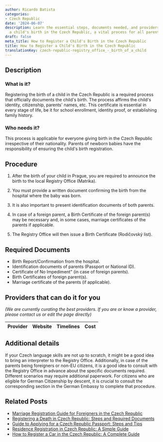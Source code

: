 ```yaml
---
author: Ricardo Batista
categories:
- Czech Republic
date: '2024-06-07'
description: Learn the essential steps, documents needed, and providers for registering
  a child's birth in the Czech Republic, a vital process for all parents.
draft: false
meta_title: How to Register a Child's Birth in the Czech Republic
title: How to Register a Child's Birth in the Czech Republic
translationKey: czech-republic-registry_office_-_birth_of_a_child
---
```


## Description
### What is it?
Registering the birth of a child in the Czech Republic is a required process that officially documents the child's birth. The process affirms the child's identity, citizenship, parents' names, etc. This certificate is essential in every stage of life, be it for school enrollment, identity proof, or establishing family history.

### Who needs it?
This process is applicable for everyone giving birth in the Czech Republic irrespective of their nationality. Parents of newborn babies have the responsibility of ensuring the child's birth registration.

## Procedure

1. After the birth of your child in Prague, you are required to announce the birth to the local Registry Office (Matrika).

2. You must provide a written document confirming the birth from the hospital where the baby was born.

3. It is also important to present identification documents of both parents.

4. In case of a foreign parent, a Birth Certificate of the foreign parent(s) may be necessary and, in some cases, marriage certificates of the parents if applicable.

5. The Registry Office will then issue a Birth Certificate (Rodičovský list).

## Required Documents

- Birth Report/Confirmation from the hospital.
- Identification documents of parents (Passport or National ID).
- Certificate of No Impediment" (in case of foreign parents).
- Birth Certificates of foreign parent(s).
- Marriage certificate of the parents (if applicable).

## Providers that can do it for you

_(We are currently curating the best providers. If you are or know a provider, please contact us or edit the page directly)_

| Provider        |     Website     |     Timelines    |       Cost      |
| :-------------: | :-------------: |  :-------------: | :-------------: |

## Additional details

If your Czech language skills are not up to scratch, it might be a good idea to bring an interpreter to the Registry Office. Additionally, in case of the parents being foreigners or non-EU citizens, it is a good idea to consult with the Registry Office in advance about the specific documents required. Different scenarios may require additional paperwork. For citizens who are eligible for German Citizenship by descent, it is crucial to consult the corresponding section in the German Embassy to complete that procedure.


## Related Posts

- [Marriage Registration Guide for Foreigners in the Czech Republic](https://tramitit.com/guides/czech-republic/registry_office_-_marriage/)
- [Registering a Death in Czech Republic: Steps and Required Documents](https://tramitit.com/guides/czech-republic/registry_office_-_death/)
- [Guide to Applying for a Czech Republic Passport: Steps and Tips](https://tramitit.com/guides/czech-republic/application_for_issuing_a_passport/)
- [Residence Registration in Czech Republic: A Simple Guide](https://tramitit.com/guides/czech-republic/residence_registration_for_foreigners/)
- [How to Register a Car in the Czech Republic: A Complete Guide](https://tramitit.com/guides/czech-republic/car_registration/)